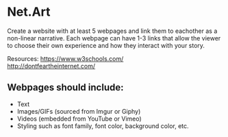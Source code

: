# Net.Art 
Create a website with at least 5 webpages and link them to eachother as a non-linear narrative. Each webpage can have 1-3 links that allow the viewer to choose their own experience and how they interact with your story. <br>

Resources: https://www.w3schools.com/ <br>
http://dontfeartheinternet.com/
<br>
## Webpages should include:
* Text
* Images/GIFs (sourced from Imgur or Giphy)
* Videos (embedded from YouTube or Vimeo)
* Styling such as font family, font color, background color, etc.
